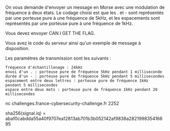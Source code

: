 On vous demande d'envoyer un message en Morse avec une modulation de fréquence à deux états. Le codage choisi est que les . et - sont représentés par une porteuse pure à une fréquence de 5kHz, et les espacements sont représentés par une porteuse pure à une fréquence de 1kHz.

Vous devez envoyer CAN I GET THE FLAG.

Vous avez le code du serveur ainsi qu'un exemple de message à disposition.

Les paramètres de transmission sont les suivants :

    fréquence d'échantillonage : 24kHz
    envoi d'un . : porteuse pure de fréquence 5kHz pendant 1 milliseconde
    durée d'un - : porteuse pure de fréquence 5kHz pendant 5 millisecondes
    espacement entre deux lettres : porteuse pure de fréquence 1kHz pendant 5 millisecondes
    espace entre deux mots : porteuse pure de fréquence 1kHz pendant 20 millisecondes

nc challenges.france-cybersecurity-challenge.fr 2252

sha256(signal.iq) = abaf0cabdda55a40f9707ea12813ab701b3b052142af9838a282199835416695

